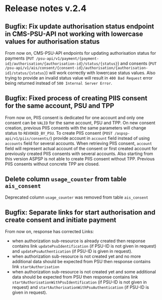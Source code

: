 # Release notes v.2.4

## Bugfix: Fix update authorisation status endpoint in CMS-PSU-API not working with lowercase values for authorisation status
From now on, CMS-PSU-API endpoints for updating authorisation status for payments 
(`PUT /psu-api/v1/payment/{payment-id}/authorisation/{authorisation-id}/status/{status}`) and consents 
(`PUT /psu-api/v1/ais/consent/{consent-id}/authorisation/{authorisation-id}/status/{status}`) will work correctly with
lowercase status values. Also trying to provide an invalid status value will result in `400 Bad Request` error being 
returned instead of `500 Internal Server Error`.

## Bugfix: Fixed process of creating PIIS consent for the same account, PSU and TPP
From now on, PIIS consent is dedicated for one account and only one consent can be `VALID` for the same account, PSU and TPP.
On new consent creation, previous PIIS consents with the same parameters will change status to `REVOKED_BY_PSU`.
To create PIIS consent (`POST /aspsp-api/v1/piis/consents/`) provide account in `account` field instead of using `accounts` field for several accounts.
When retrieving PIIS consent, `account` field will represent actual account of the consent or first created account for previously created PIIS consents with several accounts.
Also starting from this version ASPSP is not able to create PIIS consent without TPP. Previous PIIS consents without concrete TPP are closed.

## Delete column `usage_counter` from table `ais_consent`
Deprecated column `usage_counter` was removed from table `ais_consent`

## Bugfix: Separate links for start authorisation and create consent and initiate payment
From now on, response has corrected Links:
- when authorization sub-resource is already created then response contains link `updatePsuIdentification` (if PSU-ID is not given in request)
and `updatePsuAuthentication` (if PSU-ID is given in request).
- when authorization sub-resource is not created yet and no more additional data should be expected from PSU then response contains link `startAuthorisation`
- when authorization sub-resource is not created yet and some additional data should be expected from PSU then response contains link `startAuthorisationWithPsuIdentification` (if PSU-ID is not given in request)
and `startAuthorisationWithPsuAuthentication` (if PSU-ID is given in request).
